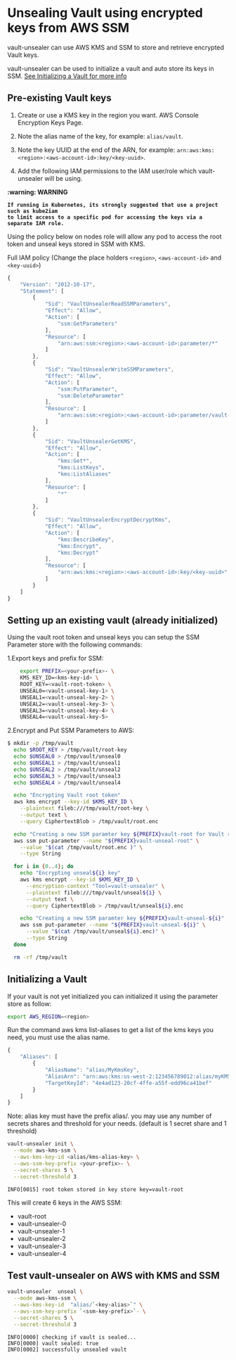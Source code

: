 # Unsealing Vault using encrypted keys from AWS SSM

vault-unsealer can use AWS KMS and SSM to store and retrieve encrypted Vault keys.

vault-unsealer can be used to initialize a vault and auto store its keys in SSM.
[See Initializing a Vault for more info](#initializing-a-vault)

## Pre-existing Vault keys

1. Create or use a KMS key in the region you want. AWS Console Encryption Keys Page.

2. Note the alias name of the key, for example: `alias/vault`.

3. Note the key UUID at the end of the ARN, for example: `arn:aws:kms:<region>:<aws-account-id>:key/<key-uuid>`.

4. Add the following IAM permissions to the IAM user/role which vault-unsealer will be using.


<b>
:warning: WARNING<br />

    If running in Kubernetes, its strongly suggested that use a project such as kube2iam
    to limit access to a specific pod for accessing the keys via a separate IAM role.
</b>

Using the policy below on nodes role will allow any pod to access the root token and unseal keys stored in SSM with KMS.

Full IAM policy (Change the place holders `<region>`, `<aws-account-id>` and `<key-uuid>`)

```javascript
{
    "Version": "2012-10-17",
    "Statement": [
        {
            "Sid": "VaultUnsealerReadSSMParameters",
            "Effect": "Allow",
            "Action": [
                "ssm:GetParameters"
            ],
            "Resource": [
                "arn:aws:ssm:<region>:<aws-account-id>:parameter/*"
            ]
        },
        {
            "Sid": "VaultUnsealerWriteSSMParameters",
            "Effect": "Allow",
            "Action": [
                "ssm:PutParameter",
                "ssm:DeleteParameter"
            ],
            "Resource": [
                "arn:aws:ssm:<region>:<aws-account-id>:parameter/vault-unsealer-*"
            ]
        },
        {
            "Sid": "VaultUnsealerGetKMS",
            "Effect": "Allow",
            "Action": [
                "kms:Get*",
                "kms:ListKeys",
                "kms:ListAliases"
            ],
            "Resource": [
                "*"
            ]
        },
        {
            "Sid": "VaultUnsealerEncryptDecryptKms",
            "Effect": "Allow",
            "Action": [
                "kms:DescribeKey",
                "kms:Encrypt",
                "kms:Decrypt"
            ],
            "Resource": [
                "arn:aws:kms:<region>:<aws-account-id>:key/<key-uuid>"
            ]
        }
    ]
}
```

## Setting up an existing vault (already initialized)

Using the vault root token and unseal keys you can setup the SSM Parameter store with the following commands:

1.Export keys and prefix for SSM:

```bash
    export PREFIX=<your-prefix>- \
    KMS_KEY_ID=<kms-key-id> \
    ROOT_KEY=<vault-root-token> \
    UNSEAL0=<vault-unseal-key-1> \
    UNSEAL1=<vault-unseal-key-2> \
    UNSEAL2=<vault-unseal-key-3> \
    UNSEAL3=<vault-unseal-key-4> \
    UNSEAL4=<vault-unseal-key-5>
```

2.Encrypt and Put SSM Parameters to AWS:

```bash
$ mkdir -p /tmp/vault
  echo $ROOT_KEY > /tmp/vault/root-key
  echo $UNSEAL0 > /tmp/vault/unseal0
  echo $UNSEAL1 > /tmp/vault/unseal1
  echo $UNSEAL2 > /tmp/vault/unseal2
  echo $UNSEAL3 > /tmp/vault/unseal3
  echo $UNSEAL4 > /tmp/vault/unseal4

  echo "Encrypting Vault root token"
  aws kms encrypt --key-id $KMS_KEY_ID \
    --plaintext fileb:///tmp/vault/root-key \
    --output text \
    --query CiphertextBlob > /tmp/vault/root.enc

  echo "Creating a new SSM paramter key ${PREFIX}vault-root for Vault root token"
  aws ssm put-parameter --name "${PREFIX}vault-unseal-root" \
    --value "$(cat /tmp/vault/root.enc )" \
    --type String

  for i in {0..4}; do
    echo "Encrypting unseal${i} key"
    aws kms encrypt --key-id $KMS_KEY_ID \
      --encryption-context "Tool=vault-unsealer" \
      --plaintext fileb:///tmp/vault/unseal${i} \
      --output text \
      --query CiphertextBlob > /tmp/vault/unseal${i}.enc

    echo "Creating a new SSM paramter key ${PREFIX}vault-unseal-${i}"
    aws ssm put-parameter --name "${PREFIX}vault-unseal-${i}" \
      --value "$(cat /tmp/vault/unseal${i}.enc)" \
      --type String
  done

  rm -rf /tmp/vault
```

## Initializing a Vault

If your vault is not yet initialized you can initialized it using the parameter store as follow:

```bash
export AWS_REGION=<region>
```

Run the command aws kms list-aliases to get a list of the kms keys you need, you must use the alias name.

```javascript
{
    "Aliases": [
        {
            "AliasName": "alias/MyKmsKey",
            "AliasArn": "arn:aws:kms:us-west-2:123456789012:alias/myKMSKey",
            "TargetKeyId": "4e4ad123-20cf-4ffe-a55f-edd96ca41bef"
        }
    ]
}
```

Note: alias key must have the prefix alias/. you may use any number of secrets shares and threshold for your needs. (default is 1 secret share and 1 threshold)

```bash
vault-unsealer init \
  --mode aws-kms-ssm \
  --aws-kms-key-id <alias/kms-alias-key> \
  --aws-ssm-key-prefix <your-prefix>- \
  --secret-shares 5 \
  --secret-threshold 3
```

```console
INFO[0015] root token stored in key store key=vault-root
```

This will create 6 keys in the AWS SSM:<br/>
* vault-root
* vault-unsealer-0
* vault-unsealer-1
* vault-unsealer-2
* vault-unsealer-3
* vault-unsealer-4

## Test vault-unsealer on AWS with KMS and SSM

```bash
vault-unsealer  unseal \
  --mode aws-kms-ssm \
  --aws-kms-key-id  "alias/`<key-alias>`" \
  --aws-ssm-key-prefix `<ssm-key-prefix>`- \
  --secret-shares 5 \
  --secret-threshold 3
```

```console
INFO[0000] checking if vault is sealed...
INFO[0000] vault sealed: true
INFO[0002] successfully unsealed vault
```
